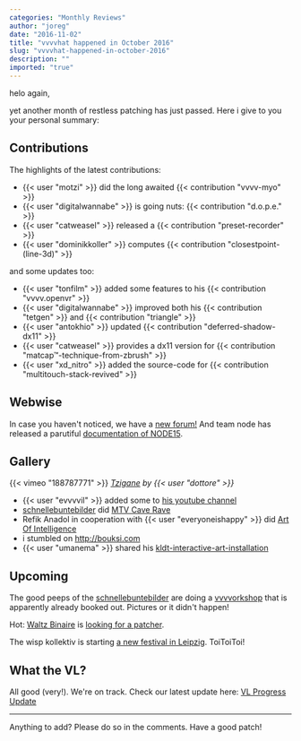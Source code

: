 ```yaml
---
categories: "Monthly Reviews"
author: "joreg"
date: "2016-11-02"
title: "vvvvhat happened in October 2016"
slug: "vvvvhat-happened-in-october-2016"
description: ""
imported: "true"
---
```


helo again,

yet another month of restless patching has just passed. Here i give to you your personal summary: 

## Contributions

The highlights of the latest contributions:
* {{< user "motzi" >}} did the long awaited {{< contribution "vvvv-myo" >}}
* {{< user "digitalwannabe" >}} is going nuts: {{< contribution "d.o.p.e." >}}
* {{< user "catweasel" >}} released a {{< contribution "preset-recorder" >}}
* {{< user "dominikkoller" >}} computes {{< contribution "closestpoint-(line-3d)" >}}

and some updates too:
* {{< user "tonfilm" >}} added some features to his {{< contribution "vvvv.openvr" >}}
* {{< user "digitalwannabe" >}} improved both his {{< contribution "tetgen" >}} and {{< contribution "triangle" >}}
* {{< user "antokhio" >}} updated {{< contribution "deferred-shadow-dx11" >}}
* {{< user "catweasel" >}} provides a dx11 version for {{< contribution "matcap™-technique-from-zbrush" >}}
* {{< user "xd_nitro" >}} added the source-code for {{< contribution "multitouch-stack-revived" >}}

## Webwise

In case you haven't noticed, we have a [new forum!](/blog/2016/forum.-new) 
And team node has released a parutiful [documentation of NODE15](/blog/2016/this-was-node15).

## Gallery

{{< vimeo "188787771" >}}
*[Tzigane](http://natansinigaglia.com/works/tzigane) by {{< user "dottore" >}}*

* {{< user "evvvvil" >}} added some to [his youtube channel](https://www.youtube.com/channel/UCy0lnGPDoNdaoXzHil68rXQ)
* [schnellebuntebilder](https://vvvv.org/businesses/schnellebuntebilder) did [MTV Cave Rave](http://schnellebuntebilder.de/projects/mtv-cave-rave/)
* Refik Anadol in cooperation with {{< user "everyoneishappy" >}} did [Art Of Intelligence](http://www.refikanadol.com/works/art-of-intelligence)
* i stumbled on <http://bouksi.com>
* {{< user "umanema" >}} shared his [kldt-interactive-art-installation](/blog/kldt-interactive-art-installation)

## Upcoming

The good peeps of the [schnellebuntebilder](https://vvvv.org/businesses/schnellebuntebilder) are doing a [vvvvorkshop](/blog/2016/vvvvorkshop-in-berlin) that is apparently already booked out. Pictures or it didn't happen!

Hot: [Waltz Binaire](http://waltzbinaire.com/) is [looking for a patcher](http://www.creativeapplications.net/jobs-featured/creative-coder-at-waltz-binaire).

The wisp kollektiv is starting [a new festival in Leipzig](/blog/2016/wisp-festival-for-arts-technology-communication-leipzig). ToiToiToi!

## What the VL?

All good (very!). We're on track. Check our latest update here:
[VL Progress Update](https://betadocs.vvvv.org/using-vvvv/vl.html)

---

Anything to add? Please do so in the comments.
Have a good patch!



